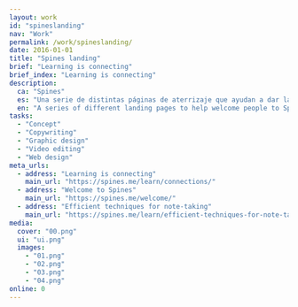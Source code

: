 ```yaml
---
layout: work
id: "spineslanding"
nav: "Work"
permalink: /work/spineslanding/
date: 2016-01-01
title: "Spines landing"
brief: "Learning is connecting"
brief_index: "Learning is connecting"
description:
  ca: "Spines"
  es: "Una serie de distintas páginas de aterrizaje que ayudan a dar la bienvenida a Spines y a explicar <a href='https://spines.me/es/welcome/'>nuestra filosofía</a>, los <a href='https://spines.me/es/learn/connections/'>motivos para usar la aplicación</a> y algunas <a href='https://spines.me/es/learn/efficient-techniques-for-note-taking/'>técnicas de toma de notas</a> que puedes poner en práctica de inmediato."
  en: "A series of different landing pages to help welcome people to Spines and explain <a href='https://spines.me/welcome/'>our philosophy</a>, the <a href='https://spines.me/learn/connections/'>reasons to use the application</a> and some <a href='https://spines.me/learn/efficient-techniques-for-note-taking/'>note-taking techniques</a> that anyone can start using right now."
tasks:
  - "Concept"
  - "Copywriting"
  - "Graphic design"
  - "Video editing"
  - "Web design"
meta_urls:
  - address: "Learning is connecting"
    main_url: "https://spines.me/learn/connections/"
  - address: "Welcome to Spines"
    main_url: "https://spines.me/welcome/"
  - address: "Efficient techniques for note-taking"
    main_url: "https://spines.me/learn/efficient-techniques-for-note-taking/"
media:
  cover: "00.png"
  ui: "ui.png"
  images:
    - "01.png"
    - "02.png"
    - "03.png"
    - "04.png"
online: 0
---
```

